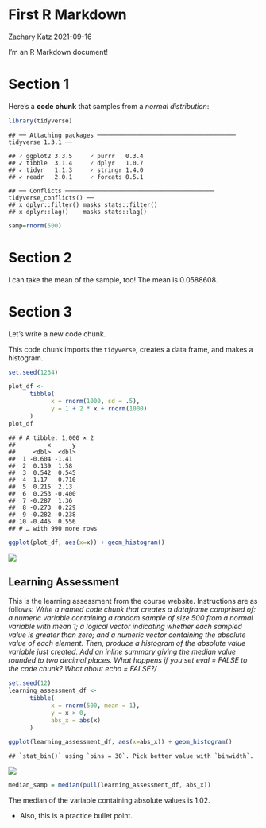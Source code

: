 First R Markdown
================
Zachary Katz
2021-09-16

I’m an R Markdown document!

# Section 1

Here’s a **code chunk** that samples from a *normal distribution*:

``` r
library(tidyverse)
```

    ## ── Attaching packages ─────────────────────────────────────── tidyverse 1.3.1 ──

    ## ✓ ggplot2 3.3.5     ✓ purrr   0.3.4
    ## ✓ tibble  3.1.4     ✓ dplyr   1.0.7
    ## ✓ tidyr   1.1.3     ✓ stringr 1.4.0
    ## ✓ readr   2.0.1     ✓ forcats 0.5.1

    ## ── Conflicts ────────────────────────────────────────── tidyverse_conflicts() ──
    ## x dplyr::filter() masks stats::filter()
    ## x dplyr::lag()    masks stats::lag()

``` r
samp=rnorm(500)
```

# Section 2

I can take the mean of the sample, too! The mean is 0.0588608.

# Section 3

Let’s write a new code chunk.

This code chunk imports the `tidyverse`, creates a data frame, and makes
a histogram.

``` r
set.seed(1234)

plot_df <- 
      tibble(
            x = rnorm(1000, sd = .5),
            y = 1 + 2 * x + rnorm(1000)
      )
plot_df
```

    ## # A tibble: 1,000 × 2
    ##         x      y
    ##     <dbl>  <dbl>
    ##  1 -0.604 -1.41 
    ##  2  0.139  1.58 
    ##  3  0.542  0.545
    ##  4 -1.17  -0.710
    ##  5  0.215  2.13 
    ##  6  0.253 -0.400
    ##  7 -0.287  1.36 
    ##  8 -0.273  0.229
    ##  9 -0.282 -0.238
    ## 10 -0.445  0.556
    ## # … with 990 more rows

``` r
ggplot(plot_df, aes(x=x)) + geom_histogram()
```

![](first_rmd_files/figure-gfm/unnamed-chunk-2-1.png)<!-- -->

## Learning Assessment

This is the learning assessment from the course website. Instructions
are as follows: *Write a named code chunk that creates a dataframe
comprised of: a numeric variable containing a random sample of size 500
from a normal variable with mean 1; a logical vector indicating whether
each sampled value is greater than zero; and a numeric vector containing
the absolute value of each element. Then, produce a histogram of the
absolute value variable just created. Add an inline summary giving the
median value rounded to two decimal places. What happens if you set eval
= FALSE to the code chunk? What about echo = FALSE?/*

``` r
set.seed(12)
learning_assessment_df <- 
      tibble(
            x = rnorm(500, mean = 1),
            y = x > 0,
            abs_x = abs(x)
      )

ggplot(learning_assessment_df, aes(x=abs_x)) + geom_histogram()
```

    ## `stat_bin()` using `bins = 30`. Pick better value with `binwidth`.

![](first_rmd_files/figure-gfm/learning_assessment-1.png)<!-- -->

``` r
median_samp = median(pull(learning_assessment_df, abs_x))
```

The median of the variable containing absolute values is 1.02.

-   Also, this is a practice bullet point.
